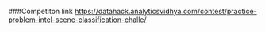 ###Competiton link
https://datahack.analyticsvidhya.com/contest/practice-problem-intel-scene-classification-challe/
